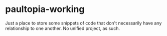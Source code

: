 # paultopia-working
Just a place to store some snippets of code that don't necessarily have any relationship to one another.  No unified project, as such.  
